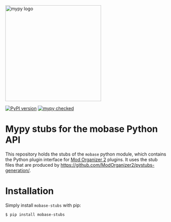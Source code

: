 <img src="http://mypy-lang.org/static/mypy_light.svg" alt="mypy logo" width="300px"/>

[![PyPI version](https://badge.fury.io/py/mobase-stubs.svg)](https://badge.fury.io/py/mobase-stubs)
[![mypy checked](https://camo.githubusercontent.com/34b3a249cd6502d0a521ab2f42c8830b7cfd03fa/687474703a2f2f7777772e6d7970792d6c616e672e6f72672f7374617469632f6d7970795f62616467652e737667)](http://mypy-lang.org/)

# Mypy stubs for the mobase Python API

This repository holds the stubs of the `mobase` python module, which contains the Python plugin
interface for [Mod Organizer 2](https://github.com/modorganizer2/modorganizer) plugins.
It uses the stub files that are produced by https://github.com/ModOrganizer2/pystubs-generation/.

# Installation

Simply install `mobase-stubs` with pip:

    $ pip install mobase-stubs
